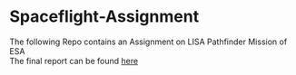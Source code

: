 Spaceflight-Assignment
====================================================
The following Repo contains an Assignment on LISA Pathfinder Mission of ESA  
The final report can be found [here](https://github.com/utkarsh17091996/Spaceflight-Assignment/blob/master/Final_Report.pdf)  

